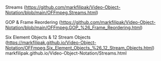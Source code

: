 Streams (https://github.com/markfilipak/Video-Object-Notation/blob/main/OFFmpeg.Streams.html)

GOP & Frame Reordering (https://github.com/markfilipak/Video-Object-Notation/blob/main/OFFmpeg.GOP_%26_Frame_Reordering.html)

Six Element Objects & 12 Stream Objects (https://markfilipak.github.io/Video-Object-Notation/OFFmpeg.Six_Element_Objects_%26_12_Stream_Objects.html)
markfilipak.github.io/Video-Object-Notation/Streams.html
